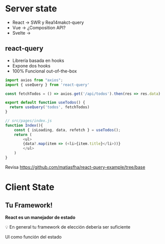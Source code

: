 


# Server state

- React -> SWR y Rea14makct-query 
- Vue -> ¿Composition API?
- Svelte ->     

## react-query 

- Librería basada en hooks
- Expone dos hooks
- 100% Funcional out-of-the-box


```js
import axios from "axios";
import { useQuery } from 'react-query'

const fetchTodos = () => axios.get('/api/todos').then(res => res.data)

export default function useTodos() {
  return useQuery('todos', fetchTodos)
}

// src/pages/index.js
function Index(){
    const { isLoading, data, refetch } = useTodos();
    return (
        <ul>
        {data?.map(item => (<li>{item.title}</li>))}
        </ul>
    )
}
```

Revisa https://github.com/matiasfha/react-query-example/tree/base















# Client State

## **Tu Framework!**

**React es un manejador de estado**


💡 En general tu framework de elección debería ser suficiente


UI como función del estado